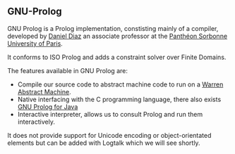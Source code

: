 ## GNU-Prolog

GNU Prolog is a Prolog implementation, constisting mainly of a compiler, developed by
[Daniel Diaz](http://cri-dist.univ-paris1.fr/diaz/) an associate professor at the
[Panthéon Sorbonne University of Paris](http://www.pantheonsorbonne.fr/).

It conforms to ISO Prolog and adds a constraint solver over Finite Domains.

The features available in GNU Prolog are:

+ Compile our source code to abstract machine code to run on a
  [Warren Abstract Machine](https://en.wikipedia.org/wiki/Warren_Abstract_Machine).
+ Native interfacing with the C programming language, there also exists
  [GNU Prolog for Java](https://www.gnu.org/software/gnuprologjava/)
+ Interactive interpreter, allows us to consult Prolog and run them interactively.

It does not provide support for Unicode encoding or object-orientated elements but can be added with
Logtalk which we will see shortly.
